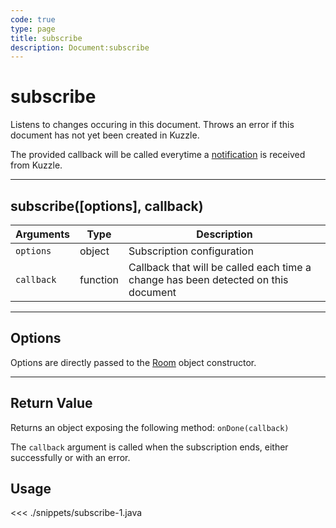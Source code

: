 ```yaml
---
code: true
type: page
title: subscribe
description: Document:subscribe
---
```


# subscribe

Listens to changes occuring in this document.
Throws an error if this document has not yet been created in Kuzzle.

The provided callback will be called everytime a [notification](/sdk/java/2/essentials/realtime-notifications) is received from Kuzzle.

---

## subscribe([options], callback)

| Arguments  | Type     | Description                                                                        |
| ---------- | -------- | ---------------------------------------------------------------------------------- |
| `options`  | object   | Subscription configuration                                                         |
| `callback` | function | Callback that will be called each time a change has been detected on this document |

---

## Options

Options are directly passed to the [Room](/sdk/java/2/core-classes/room) object constructor.

---

## Return Value

Returns an object exposing the following method:
 `onDone(callback)`

The `callback` argument is called when the subscription ends, either successfully or with an error.

## Usage

<<< ./snippets/subscribe-1.java
